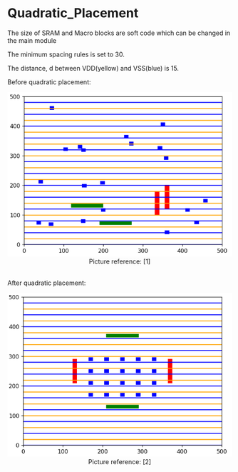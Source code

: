 # Quadratic_Placement

The size of SRAM and Macro blocks are soft code which can be changed in the main module

The minimum spacing rules is set to 30.

The distance, d between VDD(yellow) and VSS(blue) is 15.

Before quadratic placement:
<center><img src="pic/randomplacement.png"></center>
<center>Picture reference: [1]</center><br />

After quadratic placement:
<center><img src="pic/quadraticplacement.png"></center>
<center>Picture reference: [2]</center><br />
